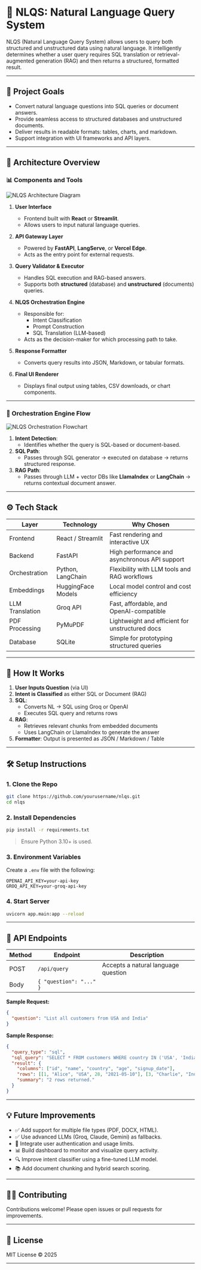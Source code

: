 
# 🧠 NLQS: Natural Language Query System

NLQS (Natural Language Query System) allows users to query both structured and unstructured data using natural language. It intelligently determines whether a user query requires SQL translation or retrieval-augmented generation (RAG) and then returns a structured, formatted result.

---

## 📌 Project Goals

- Convert natural language questions into SQL queries or document answers.
- Provide seamless access to structured databases and unstructured documents.
- Deliver results in readable formats: tables, charts, and markdown.
- Support integration with UI frameworks and API layers.

---

## 🧩 Architecture Overview

### 📊 Components and Tools

![NLQS Architecture Diagram](./assets/architecture-diagram.png)

1. **User Interface**
   - Frontend built with **React** or **Streamlit**.
   - Allows users to input natural language queries.

2. **API Gateway Layer**
   - Powered by **FastAPI**, **LangServe**, or **Vercel Edge**.
   - Acts as the entry point for external requests.

3. **Query Validator & Executor**
   - Handles SQL execution and RAG-based answers.
   - Supports both **structured** (database) and **unstructured** (documents) queries.

4. **NLQS Orchestration Engine**
   - Responsible for:
     - Intent Classification
     - Prompt Construction
     - SQL Translation (LLM-based)
   - Acts as the decision-maker for which processing path to take.

5. **Response Formatter**
   - Converts query results into JSON, Markdown, or tabular formats.

6. **Final UI Renderer**
   - Displays final output using tables, CSV downloads, or chart components.

---

### 🧠 Orchestration Engine Flow

![NLQS Orchestration Flowchart](./assets/orchestration-flowchart.png)

1. **Intent Detection**: 
   - Identifies whether the query is SQL-based or document-based.
2. **SQL Path**:
   - Passes through SQL generator → executed on database → returns structured response.
3. **RAG Path**:
   - Passes through LLM + vector DBs like **LlamaIndex** or **LangChain** → returns contextual document answer.

---

## ⚙️ Tech Stack

| Layer                 | Technology           | Why Chosen                                       |
|----------------------|----------------------|--------------------------------------------------|
| Frontend             | React / Streamlit    | Fast rendering and interactive UX                |
| Backend              | FastAPI              | High performance and asynchronous API support    |
| Orchestration        | Python, LangChain    | Flexibility with LLM tools and RAG workflows     |
| Embeddings           | HuggingFace Models   | Local model control and cost efficiency          |
| LLM Translation      | Groq API             | Fast, affordable, and OpenAI-compatible          |
| PDF Processing       | PyMuPDF              | Lightweight and efficient for unstructured docs  |
| Database             | SQLite               | Simple for prototyping structured queries        |

---

## 🚀 How It Works

1. **User Inputs Question** (via UI)
2. **Intent is Classified** as either SQL or Document (RAG)
3. **SQL**:
   - Converts NL → SQL using Groq or OpenAI
   - Executes SQL query and returns rows
4. **RAG**:
   - Retrieves relevant chunks from embedded documents
   - Uses LangChain or LlamaIndex to generate the answer
5. **Formatter**: Output is presented as JSON / Markdown / Table

---

## 🛠️ Setup Instructions

### 1. Clone the Repo

```bash
git clone https://github.com/yourusername/nlqs.git
cd nlqs
```

### 2. Install Dependencies

```bash
pip install -r requirements.txt
```

> Ensure Python 3.10+ is used.

### 3. Environment Variables

Create a `.env` file with the following:

```
OPENAI_API_KEY=your-api-key
GROQ_API_KEY=your-groq-api-key
```

### 4. Start Server

```bash
uvicorn app.main:app --reload
```

---

## 📡 API Endpoints

| Method | Endpoint       | Description                        |
|--------|----------------|------------------------------------|
| POST   | `/api/query`   | Accepts a natural language question |
| Body   | `{ "question": "..." }` | |

**Sample Request:**

```json
{
  "question": "List all customers from USA and India"
}
```

**Sample Response:**

```json
{
  "query_type": "sql",
  "sql_query": "SELECT * FROM customers WHERE country IN ('USA', 'India');",
  "result": {
    "columns": ["id", "name", "country", "age", "signup_date"],
    "rows": [[1, "Alice", "USA", 28, "2021-05-10"], [3, "Charlie", "India", 25, "2022-01-12"]],
    "summary": "2 rows returned."
  }
}
```

---

## 💡 Future Improvements

- ✅ Add support for multiple file types (PDF, DOCX, HTML).
- ✅ Use advanced LLMs (Groq, Claude, Gemini) as fallbacks.
- 🔄 Integrate user authentication and usage limits.
- 📊 Build dashboard to monitor and visualize query activity.
- 🔍 Improve intent classifier using a fine-tuned LLM model.
- 📚 Add document chunking and hybrid search scoring.

---

## 👨‍💻 Contributing

Contributions welcome! Please open issues or pull requests for improvements.

---

## 📄 License

MIT License © 2025

---
